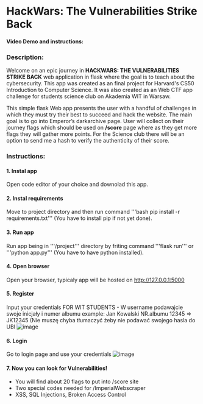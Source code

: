 # HackWars: The Vulnerabilities Strike Back
#### Video Demo and instructions:  <TBD>

### Description:
Welcome on an epic journey in **HACKWARS: THE VULNERABILITIES STRIKE BACK** web application in flask where the goal is to teach about the cybersecurity. This app was created as an final project for Harvard's CS50 Introduction to Computer Science. It was also created as an Web CTF app challenge for students science club on Akademia WIT in Warsaw.

This simple flask Web app presents the user with a handful of challenges in which they must try their best to succeed and hack the website. The main goal is to go into Emperor’s darkarchive page. User will collect on their journey flags which should be used on **/score** page where as they get more flags they will gather more points. For the Science club there will be an option to send me a hash to verify the authenticity of their score.

### Instructions:
  #### 1. Instal app
  Open code editor of your choice and downolad this app.
  #### 2. Instal requirements 
  Move to project directory and then run command '''bash pip install -r requirements.txt''' (You have to install pip if not yet done). 
  #### 3. Run app
  Run app being in '''/project''' directory by friting command '''flask run''' or '''python app.py''' (You have to have python installed).
  #### 4. Open browser
  Open your browser, typicaly app will be hosted on http://127.0.0.1:5000
  #### 5. Register
  Input your credentials
  FOR WIT STUDENTS - W username podawajcie swoje inicjały i numer albumu example: Jan Kowalski NR.albumu 12345 => JK12345 (Nie muszę chyba tłumaczyć żeby nie podawać swojego  hasla do UBI
  ![image](https://github.com/JJuly02/CS50-Hackwars/assets/129384105/28bbeb15-dab3-430a-b231-e6e9813271c3)
  #### 6. Login 
  Go to login page and use your credentials 
  ![image](https://github.com/JJuly02/CS50-Hackwars/assets/129384105/b89d66ea-d5a7-4e40-84ac-ae111a907bba)
  #### 7. Now you can look for Vulnerabilities!
  - You will find about 20 flags to put into /score site
  - Two special codes needed for /ImperialWebscraper
  - XSS, SQL Injections, Broken Access Control


